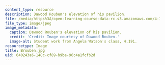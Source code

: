 ```yaml
---
content_type: resource
description: Dawood Rouben's elevation of his pavilion.
file: /media/https%3A/open-learning-course-data-rc.s3.amazonaws.com/4-191-introduction-to-integrated-design-fall-2006/640243a6148ccf89b9ba96c4a1fcfb2d_Brouben.jpg
file_type: image/jpeg
image_metadata:
  caption: Dawood Rouben's elevation of his pavilion.
  credit: 'Credit: Image courtesy of Dawood Rouben.'
  image-alt: Student work from Angela Watson's class, 4.191.
resourcetype: Image
title: Brouben.jpg
uid: 640243a6-148c-cf89-b9ba-96c4a1fcfb2d
---
```

